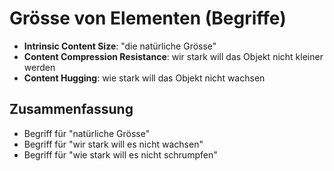# Grösse von Elementen (Begriffe)

- **Intrinsic Content Size**: "die natürliche Grösse"
- **Content Compression Resistance**: wir stark will das Objekt nicht kleiner werden
- **Content Hugging**: wie stark will das Objekt nicht wachsen

## Zusammenfassung
- Begriff für "natürliche Grösse"
- Begriff für "wir stark will es nicht wachsen"
- Begriff für "wie stark will es nicht schrumpfen"
